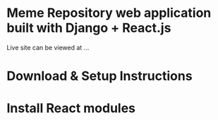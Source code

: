 # Meme Repository web application built with Django + React.js

Live site can be viewed at ...

# Download & Setup Instructions

# Install React modules